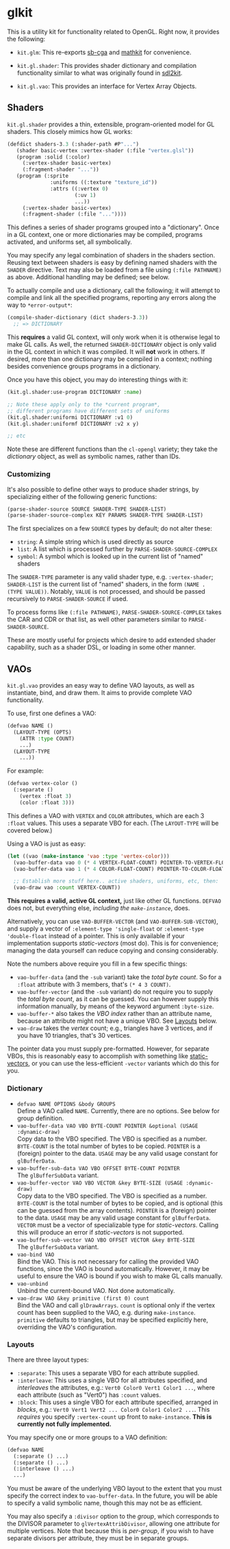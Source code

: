# glkit

This is a utility kit for functionality related to OpenGL.  Right now,
it provides the following:

* `kit.glm`: This re-exports [sb-cga](https://github.com/nikodemus/sb-cga)
  and [mathkit](https://github.com/lispgames/mathkit) for convenience.

* `kit.gl.shader`: This provides shader dictionary and compilation
  functionality similar to what was originally found in
  [sdl2kit](https://github.com/lispgames/sdl2kit).

* `kit.gl.vao`: This provides an interface for Vertex Array Objects.

## Shaders

`kit.gl.shader` provides a thin, extensible, program-oriented model
for GL shaders.  This closely mimics how GL works:

```lisp
(defdict shaders-3.3 (:shader-path #P"...")
   (shader basic-vertex :vertex-shader (:file "vertex.glsl"))
   (program :solid (:color)
     (:vertex-shader basic-vertex)
     (:fragment-shader "..."))
   (program (:sprite
              :uniforms ((:texture "texture_id"))
              :attrs ((:vertex 0)
                      (:uv 1)
                      ...))
     (:vertex-shader basic-vertex)
     (:fragment-shader (:file "..."))))
```

This defines a series of shader programs grouped into a "dictionary".
Once in a GL context, one or more dictionaries may be compiled,
programs activated, and uniforms set, all symbolically.

You may specify any legal combination of shaders in the shaders
section.  Reusing text between shaders is easy by defining named
shaders with the `SHADER` directive.  Text may also be loaded from a
file using `(:file PATHNAME)` as above.  Additional handling may be
defined; see below.

To actually compile and use a dictionary, call the following; it will
attempt to compile and link all the specified programs, reporting any
errors along the way to `*error-output*`:

```lisp
(compile-shader-dictionary (dict shaders-3.3))
  ;; => DICTIONARY
```

This **requires** a valid GL context, will only work when it is
otherwise legal to make GL calls.  As well, the returned
`SHADER-DICTIONARY` object is only valid in the GL context in which it
was compiled.  It will **not** work in others.  If desired, more than
one dictionary may be compiled in a context; nothing besides
convenience groups programs in a dictionary.

Once you have this object, you may do interesting things with it:

```lisp
(kit.gl.shader:use-program DICTIONARY :name)

;; Note these apply only to the *current program*,
;; different programs have different sets of uniforms
(kit.gl.shader:uniformi DICTIONARY :v1 0)
(kit.gl.shader:uniformf DICTIONARY :v2 x y)

;; etc
```

Note these are different functions than the `cl-opengl` variety; they
take the *dictionary* object, as well as symbolic names, rather than
IDs.

### Customizing

It's also possible to define other ways to produce shader strings, by
specializing either of the following generic functions:

```lisp
(parse-shader-source SOURCE SHADER-TYPE SHADER-LIST)
(parse-shader-source-complex KEY PARAMS SHADER-TYPE SHADER-LIST)
```

The first specializes on a few `SOURCE` types by default; do not alter
these:

* `string`: A simple string which is used directly as source
* `list`: A list which is processed further by
  `PARSE-SHADER-SOURCE-COMPLEX`
* `symbol`: A symbol which is looked up in the current list of "named"
  shaders

The `SHADER-TYPE` parameter is any valid shader type,
e.g. `:vertex-shader`; `SHADER-LIST` is the current list of "named"
shaders, in the form `(NAME . (TYPE VALUE))`.  Notably, `VALUE` is not
processed, and should be passed recursively to `PARSE-SHADER-SOURCE`
if used.

To process forms like `(:file PATHNAME)`,
`PARSE-SHADER-SOURCE-COMPLEX` takes the CAR and CDR or that list, as
well other parameters similar to `PARSE-SHADER-SOURCE`.

These are mostly useful for projects which desire to add extended
shader capability, such as a shader DSL, or loading in some other
manner.

## VAOs

`kit.gl.vao` provides an easy way to define VAO layouts, as well as
instantiate, bind, and draw them.  It aims to provide complete VAO
functionality.

To use, first one defines a VAO:

```lisp
(defvao NAME ()
  (LAYOUT-TYPE (OPTS)
    (ATTR :type COUNT)
    ...)
  (LAYOUT-TYPE
    ...))
```

For example:

```lisp
(defvao vertex-color ()
  (:separate ()
    (vertex :float 3)
    (color :float 3)))
```

This defines a VAO with `VERTEX` and `COLOR` attributes, which are
each 3 `:float` values.  This uses a separate VBO for each.  (The
`LAYOUT-TYPE` will be covered below.)

Using a VAO is just as easy:

```lisp
(let ((vao (make-instance 'vao :type 'vertex-color)))
  (vao-buffer-data vao 0 (* 4 VERTEX-FLOAT-COUNT) POINTER-TO-VERTEX-FLOATS)
  (vao-buffer-data vao 1 (* 4 COLOR-FLOAT-COUNT) POINTER-TO-COLOR-FLOATS)

  ;; Establish more stuff here.. active shaders, uniforms, etc, then:
  (vao-draw vao :count VERTEX-COUNT))
```

**This requires a valid, active GL context,** just like other GL
functions.  `DEFVAO` does not, but everything else, *including the
`make-instance`*, does.

Alternatively, you can use `VAO-BUFFER-VECTOR` (and `VAO-BUFFER-SUB-VECTOR`), and supply a vector of `:element-type 'single-float` or `:element-type 'double-float` instead of a pointer.  This is only available if your implementation supports *static-vectors* (most do).  This is for convenience; managing the data yourself can reduce copying and consing considerably.

Note the numbers above require you fill in a few specific things:

* `vao-buffer-data` (and the `-sub` variant) take the *total byte count*.  So for a `:float` attribute with 3 members, that's `(* 4 3 COUNT)`.
* `vao-buffer-vector` (and the `-sub` variant) do not require you to supply the *total byte count*, as it can be guessed. You can however supply this information manually, by means of the keyword argument `:byte-size`.
* `vao-buffer-*` also takes the *VBO index* rather than an attribute name, because an attribute might not have a unique VBO.  See [Layouts](#Layouts) below.
* `vao-draw` takes the *vertex* count; e.g., triangles have 3 vertices, and if you have 10 triangles, that's 30 vertices.

The pointer data you must supply pre-formatted.  However, for separate
VBOs, this is reasonably easy to accomplish with something like
[static-vectors](https://github.com/sionescu/static-vectors), or you can use the less-efficient `-vector` variants which do this for you.

### Dictionary

* `defvao NAME OPTIONS &body GROUPS`<br> Define a VAO called `NAME`. Currently, there are no options.  See below for group definition.
* `vao-buffer-data VAO VBO BYTE-COUNT POINTER &optional (USAGE :dynamic-draw)`<br> Copy data to the VBO specified.  The VBO is specified as a number.  `BYTE-COUNT` is the total number of bytes to be copied.  `POINTER` is a (foreign) pointer to the data.  `USAGE` may be any valid usage constant for `glBufferData`.
* `vao-buffer-sub-data VAO VBO OFFSET BYTE-COUNT POINTER`<br> The `glBufferSubData` variant.
* `vao-buffer-vector VAO VBO VECTOR &key BYTE-SIZE (USAGE :dynamic-draw)`<br> Copy data to the VBO specified.  The VBO is specified as a number.  `BYTE-COUNT` is the total number of bytes to be copied, and is optional (this can be guessed from the array contents).  `POINTER` is a (foreign) pointer to the data.  `USAGE` may be any valid usage constant for `glBufferData`.  `VECTOR` must be a vector of specializable type for *static-vectors*.  Calling this will produce an error if *static-vectors* is not supported.
* `vao-buffer-sub-vector VAO VBO OFFSET VECTOR &key BYTE-SIZE`<br> The `glBufferSubData` variant.
* `vao-bind VAO`<br> Bind the VAO.  This is not necessary for calling the provided VAO functions, since the VAO is bound automatically.  However, it may be useful to ensure the VAO is bound if you wish to make GL calls manually.
* `vao-unbind`<br> Unbind the current-bound VAO.  Not done automatically.
* `vao-draw VAO &key primitive (first 0) count`<br> Bind the VAO and call `glDrawArrays`.  `count` is optional only if the vertex count has been supplied to the VAO, e.g. during `make-instance`.  `primitive` defaults to triangles, but may be specified explicitly here, overriding the VAO's configuration.

### Layouts

There are three layout types:

* `:separate`: This uses a separate VBO for each attribute supplied.
* `:interleave`:  This uses a single VBO for all attributes specified, and *interleaves* the attributes, e.g.: `Vert0 Color0 Vert1 Color1 ...`, where each attribute (such as "Vert0") has `:count` values.
* `:block`: This uses a single VBO for each attribute specified, arranged in *blocks*, e.g.: `Vert0 Vert1 Vert2 ... Color0 Color1 Color2 ...`.  This *requires* you specify `:vertex-count` up front to `make-instance`.  **This is currently not fully implemented.**

You may specify one or more groups to a VAO definition:

```lisp
(defvao NAME
  (:separate () ...)
  (:separate () ...)
  (:interleave () ...)
  ...)
```

You must be aware of the underlying VBO layout to the extent that you
must specify the correct index to `vao-buffer-data`.  In the future,
you will be able to specify a valid symbolic name, though this may not
be as efficient.

You may also specify a `:divisor` option to the *group*, which
corresponds to the DIVISOR parameter to `glVertexAttribDivisor`,
allowing one attribute for multiple vertices.  Note that because this
is *per-group*, if you wish to have separate divisors per attribute,
they must be in separate groups.
